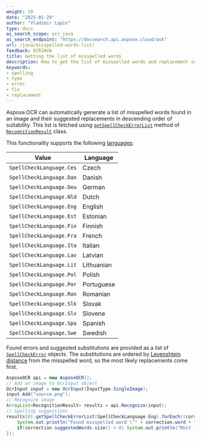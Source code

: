 ```yaml
---
weight: 20
date: "2025-01-29"
author: "Vladimir Lapin"
type: docs
ai_search_scope: ocr_java
ai_search_endpoint: "https://docsearch.api.aspose.cloud/ask"
url: /java/misspelled-words-list/
feedback: OCRJAVA
title: Getting the list of misspelled words
description: How to get the list of misspelled words and replacement suggestions.
keywords:
- spelling
- typo
- error
- fix
- replacement
---
```


Aspose.OCR can automatically generate a list of misspelled words found in an image and their suggested replacements in descending order of suitability. This list is fetched using [`getSpellCheckErrorList`](https://reference.aspose.com/ocr/java/com.aspose.ocr/RecognitionResult#getSpellCheckErrorList-com.aspose.ocr.SpellCheck.SpellCheckLanguage-) method of [`RecognitionResult`](https://reference.aspose.com/ocr/java/com.aspose.ocr/RecognitionResult) class.

This functionality supports the following [languages](https://reference.aspose.com/ocr/java/com.aspose.ocr.SpellCheck/SpellCheckLanguage):

Value | Language
----- | --------
`SpellCheckLanguage.Ces` | Czech
`SpellCheckLanguage.Dan` | Danish
`SpellCheckLanguage.Deu` | German
`SpellCheckLanguage.Nld` | Dutch
`SpellCheckLanguage.Eng` | English
`SpellCheckLanguage.Est` | Estonian
`SpellCheckLanguage.Fin` | Finnish
`SpellCheckLanguage.Fra` | French
`SpellCheckLanguage.Ita` | Italian
`SpellCheckLanguage.Lav` | Latvian
`SpellCheckLanguage.Lit` | Lithuanian
`SpellCheckLanguage.Pol` | Polish
`SpellCheckLanguage.Por` | Portuguese
`SpellCheckLanguage.Ron` | Romanian
`SpellCheckLanguage.Slk` | Slovak
`SpellCheckLanguage.Slv` | Slovene
`SpellCheckLanguage.Spa` | Spanish
`SpellCheckLanguage.Swe` | Swedish

Found errors and suggested substitutions are provided as a list of [`SpellCheckError`](https://reference.aspose.com/ocr/java/com.aspose.ocr.SpellCheck/SpellCheckError) objects. The substitutions are ordered by [Levenshtein distance](https://en.wikipedia.org/wiki/Levenshtein_distance) from the misspelled word, so the most likely replacements come first.

```java
AsposeOCR api = new AsposeOCR();
// Add an image to OcrInput object
OcrInput input = new OcrInput(InputType.SingleImage);
input.Add("source.png");
// Recognize image
ArrayList<RecognitionResult> results = api.Recognize(input);
// Spelling suggestions
results[0].getSpellCheckErrorList(SpellCheckLanguage.Eng).forEach((correction) -> {
	System.out.println("Found misspelled word \"" + correction.word + "\" at position " + correction.startPosition);
	if(correction.suggestedWords.size() > 0) System.out.println("Most likely replacement: " + correction.get(0).word);
});
```
